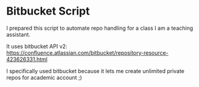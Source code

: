 # Bitbucket Script
I prepared this script to automate repo handling for a class I am a teaching assistant.

It uses bitbucket API v2: https://confluence.atlassian.com/bitbucket/repository-resource-423626331.html

I specifically used bitbucket because it lets me create unlimited private repos for academic account ;)

